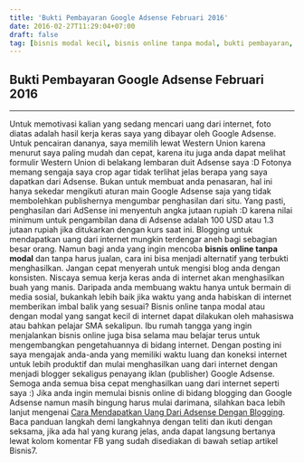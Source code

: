 ```yaml
---
title: 'Bukti Pembayaran Google Adsense Februari 2016'
date: 2016-02-27T11:29:04+07:00
draft: false
tag: [bisnis modal kecil, bisnis online tanpa modal, bukti pembayaran, bukti pembayaran adsense, cari uang dari internet, Inspirasi, kisah sukses adsense, kisah sukses bisnis, kisah sukses bisnis online, kisah sukses blogging, penghasilan online]
---
```

## Bukti Pembayaran Google Adsense Februari 2016
----

Untuk memotivasi kalian yang sedang mencari uang dari internet, foto diatas adalah hasil kerja keras saya yang dibayar oleh Google Adsense. Untuk pencairan dananya, saya memilih lewat Western Union karena menurut saya paling mudah dan cepat, karena itu juga anda dapat melihat formulir Western Union di belakang lembaran duit Adsense saya :D Fotonya memang sengaja saya crop agar tidak terlihat jelas berapa yang saya dapatkan dari Adsense. Bukan untuk membuat anda penasaran, hal ini hanya sekedar mengikuti aturan main Google Adsense saja yang tidak membolehkan publishernya mengumbar penghasilan dari situ. Yang pasti, penghasilan dari AdSense ini menyentuh angka jutaan rupiah :D karena nilai minimum untuk pengambilan dana di Adsense adalah 100 USD atau 1.3 jutaan rupiah jika ditukarkan dengan kurs saat ini. Blogging untuk mendapatkan uang dari internet mungkin terdengar aneh bagi sebagian besar orang. Namun bagi anda yang ingin mencoba **bisnis online tanpa modal** dan tanpa harus jualan, cara ini bisa menjadi alternatif yang terbukti menghasilkan. Jangan cepat menyerah untuk mengisi blog anda dengan konsisten. Niscaya semua kerja keras anda di internet akan menghasilkan buah yang manis. Daripada anda membuang waktu hanya untuk bermain di media sosial, bukankah lebih baik jika waktu yang anda habiskan di internet memberikan imbal balik yang sesuai? Bisnis online tanpa modal atau dengan modal yang sangat kecil di internet dapat dilakukan oleh mahasiswa atau bahkan pelajar SMA sekalipun. Ibu rumah tangga yang ingin menjalankan bisnis online juga bisa selama mau belajar terus untuk mengembangkan pengetahuannya di bidang internet. Dengan posting ini saya mengajak anda-anda yang memiliki waktu luang dan koneksi internet untuk lebih produktif dan mulai menghasilkan uang dari internet dengan menjadi blogger sekaligus penayang iklan (publisher) Google Adsense. Semoga anda semua bisa cepat menghasilkan uang dari internet seperti saya :) Jika anda ingin memulai bisnis online di bidang blogging dan Google Adsense namun masih bingung harus mulai darimana, silahkan baca lebih lanjut mengenai [Cara Mendapatkan Uang Dari Adsense Dengan Blogging](/cara-mendapatkan-uang-dari-adsense-dengan-blogging/). Baca panduan langkah demi langkahnya dengan teliti dan ikuti dengan seksama, jika ada hal yang kurang jelas, anda dapat langsung bertanya lewat kolom komentar FB yang sudah disediakan di bawah setiap artikel Bisnis7.